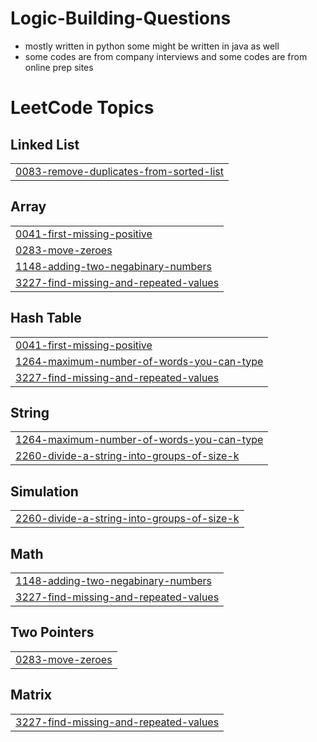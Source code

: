 # Logic-Building-Questions
- mostly written in python some might be written in java as well 
- some codes are from company interviews and some codes are from online prep sites

<!---LeetCode Topics Start-->
# LeetCode Topics
## Linked List
|  |
| ------- |
| [0083-remove-duplicates-from-sorted-list](https://github.com/Anantlok/Logic-Questions/tree/master/0083-remove-duplicates-from-sorted-list) |
## Array
|  |
| ------- |
| [0041-first-missing-positive](https://github.com/Anantlok/Logic-Questions/tree/master/0041-first-missing-positive) |
| [0283-move-zeroes](https://github.com/Anantlok/Logic-Questions/tree/master/0283-move-zeroes) |
| [1148-adding-two-negabinary-numbers](https://github.com/Anantlok/Logic-Questions/tree/master/1148-adding-two-negabinary-numbers) |
| [3227-find-missing-and-repeated-values](https://github.com/Anantlok/Logic-Questions/tree/master/3227-find-missing-and-repeated-values) |
## Hash Table
|  |
| ------- |
| [0041-first-missing-positive](https://github.com/Anantlok/Logic-Questions/tree/master/0041-first-missing-positive) |
| [1264-maximum-number-of-words-you-can-type](https://github.com/Anantlok/Logic-Questions/tree/master/1264-maximum-number-of-words-you-can-type) |
| [3227-find-missing-and-repeated-values](https://github.com/Anantlok/Logic-Questions/tree/master/3227-find-missing-and-repeated-values) |
## String
|  |
| ------- |
| [1264-maximum-number-of-words-you-can-type](https://github.com/Anantlok/Logic-Questions/tree/master/1264-maximum-number-of-words-you-can-type) |
| [2260-divide-a-string-into-groups-of-size-k](https://github.com/Anantlok/Logic-Questions/tree/master/2260-divide-a-string-into-groups-of-size-k) |
## Simulation
|  |
| ------- |
| [2260-divide-a-string-into-groups-of-size-k](https://github.com/Anantlok/Logic-Questions/tree/master/2260-divide-a-string-into-groups-of-size-k) |
## Math
|  |
| ------- |
| [1148-adding-two-negabinary-numbers](https://github.com/Anantlok/Logic-Questions/tree/master/1148-adding-two-negabinary-numbers) |
| [3227-find-missing-and-repeated-values](https://github.com/Anantlok/Logic-Questions/tree/master/3227-find-missing-and-repeated-values) |
## Two Pointers
|  |
| ------- |
| [0283-move-zeroes](https://github.com/Anantlok/Logic-Questions/tree/master/0283-move-zeroes) |
## Matrix
|  |
| ------- |
| [3227-find-missing-and-repeated-values](https://github.com/Anantlok/Logic-Questions/tree/master/3227-find-missing-and-repeated-values) |
<!---LeetCode Topics End-->